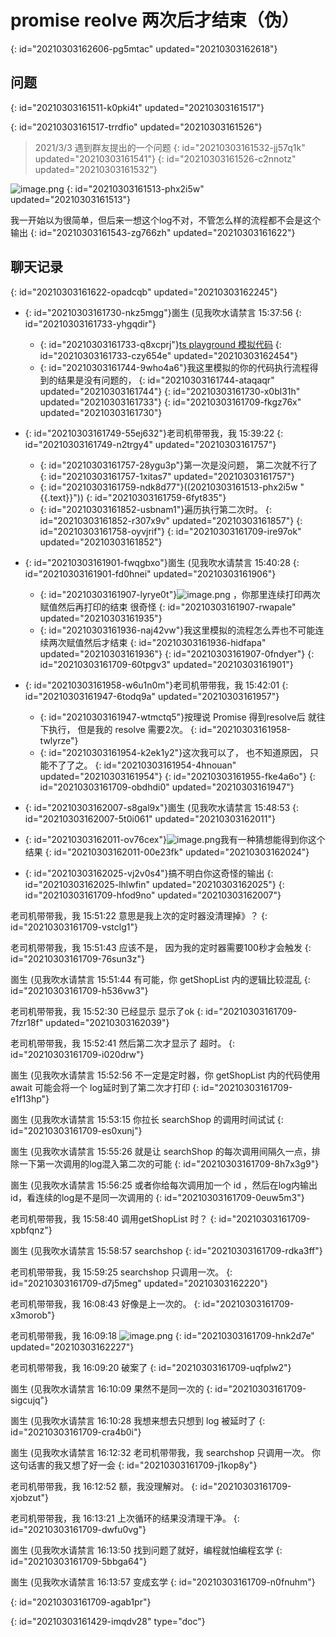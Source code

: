 # promise reolve 两次后才结束（伪）
{: id="20210303162606-pg5mtac" updated="20210303162618"}

## 问题
{: id="20210303161511-k0pki4t" updated="20210303161517"}

{: id="20210303161517-trrdfio" updated="20210303161526"}

> 2021/3/3 遇到群友提出的一个问题
> {: id="20210303161532-jj57q1k" updated="20210303161541"}
{: id="20210303161526-c2nnotz" updated="20210303161532"}


![image.png](assets/20210303161510-t4o8cio-image.png)
{: id="20210303161513-phx2i5w" updated="20210303161513"}

我一开始以为很简单，但后来一想这个log不对，不管怎么样的流程都不会是这个输出
{: id="20210303161543-zg766zh" updated="20210303161622"}

## 聊天记录
{: id="20210303161622-opadcqb" updated="20210303162245"}

- {: id="20210303161730-nkz5mgg"}崮生    (见我吹水请禁言  15:37:56
  {: id="20210303161733-yhgqdir"}

  - {: id="20210303161733-q8xcprj"}[ts playground 模拟代码](https://www.typescriptlang.org/zh/play?noImplicitAny=false&module=0&useJavaScript=true#code/BQQwzgngdgxgBMAlHAvAPjgbwLACg4FwwD2UYxANgKYB0FxA5sAOQCMNcgAPqDTmoOZGgMhEAHAE7EAtgEswVZojyEipMABc4DKsoDKykMoCuYVAmTo4UKgHc4ABVGTpoSLATCq5CgDcqJjDnwLCEAsQCVV1LQALYkEAGSllYA9UX3kAtJIySlp6JmYAZg5Xdy9AaVjAHgUALmY4AGo4Dzl-NIUiyi9Exua4AF9Owl7UggyVepAKPSojIJCwjW1dAyRBxUzqOkYWABYOW3EpKkBlv0B9czLALH-quo8xicbepdw8R9xwaHgAMz1YZQlSNTmo2LxYCtTzeLBPBQ5ABKVAAjhMVPcFNJlAAVCRiKjEPQJJDJcFNALQuEIhJ9AjdAA0cFYAAZaY1li9nB8vj8oHBifC3GSCV0JG8EKxkH4usiNOjMdjcT4+WK0iD2gAiQChsYA30yV5LFVJp9MQAG5lgpuhDmgKhSKjc1pqEzJYbHZ9sA8aZRfKAijJVicc7ZW73c1FVRgEriABrTVW+U6gCsDKjAQGhONyxND1w3SAA)
    {: id="20210303161733-czy654e" updated="20210303162454"}
  - {: id="20210303161744-9who4a6"}我这里模拟的你的代码执行流程得到的结果是没有问题的，
    {: id="20210303161744-ataqaqr" updated="20210303161744"}
  {: id="20210303161730-x0bl31h" updated="20210303161733"}
{: id="20210303161709-fkgz76x" updated="20210303161730"}

- {: id="20210303161749-55ej632"}老司机带带我，我  15:39:22
  {: id="20210303161749-n2trgy4" updated="20210303161757"}

  - {: id="20210303161757-28ygu3p"}第一次是没问题， 第二次就不行了
    {: id="20210303161757-1xitas7" updated="20210303161757"}
  - {: id="20210303161759-ndk8d77"}((20210303161513-phx2i5w "{{.text}}"))
    {: id="20210303161759-6fyt835"}
  - {: id="20210303161852-usbnam1"}遍历执行第二次时。
    {: id="20210303161852-r307x9v" updated="20210303161857"}
  {: id="20210303161758-oyvjrif"}
{: id="20210303161709-ire97ok" updated="20210303161852"}

- {: id="20210303161901-fwqgbxo"}崮生    (见我吹水请禁言  15:40:28
  {: id="20210303161901-fd0hnei" updated="20210303161906"}

  - {: id="20210303161907-lyrye0t"}![image.png](assets/20210303161924-3xon5ic-image.png)
    ，你那里连续打印两次赋值然后再打印的结束 很奇怪
    {: id="20210303161907-rwapale" updated="20210303161935"}
  - {: id="20210303161936-naj42vw"}我这里模拟的流程怎么弄也不可能连续两次赋值然后才结束
    {: id="20210303161936-hidfapa" updated="20210303161936"}
  {: id="20210303161907-0fndyer"}
{: id="20210303161709-60tpgv3" updated="20210303161901"}

- {: id="20210303161958-w6u1n0m"}老司机带带我，我  15:42:01
  {: id="20210303161947-6todq9a" updated="20210303161957"}

  - {: id="20210303161947-wtmctq5"}按理说 Promise 得到resolve后 就往下执行， 但是我的 resolve 需要2次。
    {: id="20210303161958-twlyrze"}
  - {: id="20210303161954-k2ek1y2"}这次我可以了， 也不知道原因， 只能不了了之。
    {: id="20210303161954-4hnouan" updated="20210303161954"}
  {: id="20210303161955-fke4a6o"}
{: id="20210303161709-obdhdi0" updated="20210303161947"}

- {: id="20210303162007-s8gal9x"}崮生    (见我吹水请禁言  15:48:53
  {: id="20210303162007-5t0i061" updated="20210303162011"}
- {: id="20210303162011-ov76cex"}![image.png](assets/20210303162019-ertjitu-image.png)我有一种猜想能得到你这个结果
  {: id="20210303162011-00e23fk" updated="20210303162024"}
- {: id="20210303162025-vj2v0s4"}搞不明白你这奇怪的输出
  {: id="20210303162025-lhlwfin" updated="20210303162025"}
{: id="20210303161709-hfod9no" updated="20210303162007"}

老司机带带我，我  15:51:22
意思是我上次的定时器没清理掉》？
{: id="20210303161709-vstclg1"}

老司机带带我，我  15:51:43
应该不是， 因为我的定时器需要100秒才会触发
{: id="20210303161709-76sun3z"}

崮生    (见我吹水请禁言  15:51:44
有可能，你 getShopList 内的逻辑比较混乱
{: id="20210303161709-h536vw3"}

老司机带带我，我  15:52:30
已经显示
显示了ok
{: id="20210303161709-7fzr18f" updated="20210303162039"}

老司机带带我，我  15:52:41
然后第二次才显示了 超时。
{: id="20210303161709-i020drw"}

崮生    (见我吹水请禁言  15:52:56
不一定是定时器，你 getShopList  内的代码使用 await 可能会将一个 log延时到了第二次才打印
{: id="20210303161709-e1f13hp"}

崮生    (见我吹水请禁言  15:53:15
你拉长 searchShop 的调用时间试试
{: id="20210303161709-es0xunj"}

崮生    (见我吹水请禁言  15:55:26
就是让 searchShop  的每次调用间隔久一点，排除一下第一次调用的log混入第二次的可能
{: id="20210303161709-8h7x3g9"}

崮生    (见我吹水请禁言  15:56:25
或者你给每次调用加一个 id ，然后在log内输出id，看连续的log是不是同一次调用的
{: id="20210303161709-0euw5m3"}

老司机带带我，我  15:58:40
调用getShopList 时？
{: id="20210303161709-xpbfqnz"}

崮生    (见我吹水请禁言  15:58:57
searchshop
{: id="20210303161709-rdka3ff"}

老司机带带我，我  15:59:25
searchshop 只调用一次。
{: id="20210303161709-d7j5meg" updated="20210303162220"}

老司机带带我，我  16:08:43
好像是上一次的。
{: id="20210303161709-x3morob"}

老司机带带我，我  16:09:18
![image.png](assets/20210303162223-hkyfba7-image.png)
{: id="20210303161709-hnk2d7e" updated="20210303162227"}

老司机带带我，我  16:09:20
破案了
{: id="20210303161709-uqfplw2"}

崮生    (见我吹水请禁言  16:10:09
果然不是同一次的
{: id="20210303161709-sigcujq"}

崮生    (见我吹水请禁言  16:10:28
我想来想去只想到 log 被延时了
{: id="20210303161709-cra4b0i"}

崮生    (见我吹水请禁言  16:12:32
老司机带带我，我
searchshop 只调用一次。
你这句话害的我又想了好一会
{: id="20210303161709-j1kop8y"}

老司机带带我，我  16:12:52
额，我没理解对。
{: id="20210303161709-xjobzut"}

老司机带带我，我  16:13:21
上次循环的结果没清理干净。
{: id="20210303161709-dwfu0vg"}

崮生    (见我吹水请禁言  16:13:50
找到问题了就好，编程就怕编程玄学
{: id="20210303161709-5bbga64"}

崮生    (见我吹水请禁言  16:13:57
变成玄学
{: id="20210303161709-n0fnuhm"}

{: id="20210303161709-agab1pr"}


{: id="20210303161429-imqdv28" type="doc"}
